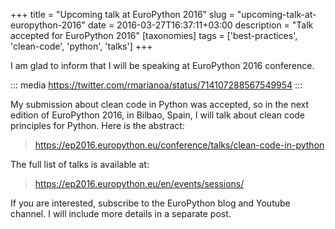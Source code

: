 +++
title = "Upcoming talk at EuroPython 2016"
slug = "upcoming-talk-at-europython-2016"
date = 2016-03-27T16:37:11+03:00
description = "Talk accepted for EuroPython 2016"
[taxonomies]
tags = ['best-practices', 'clean-code', 'python', 'talks']
+++

I am glad to inform that I will be speaking at EuroPython 2016
conference.

::: media
<https://twitter.com/rmarianoa/status/714107288567549954>
:::

My submission about clean code in Python was accepted, so in the next
edition of EuroPython 2016, in Bilbao, Spain, I will talk about clean
code principles for Python. Here is the abstract:

> <https://ep2016.europython.eu/conference/talks/clean-code-in-python>

The full list of talks is available at:

> <https://ep2016.europython.eu/en/events/sessions/>

If you are interested, subscribe to the EuroPython blog and Youtube
channel. I will include more details in a separate post.
